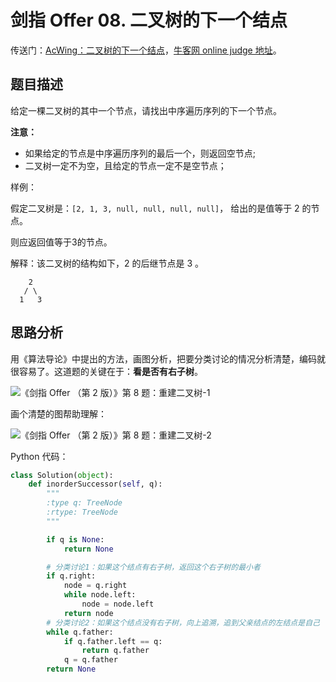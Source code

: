# 剑指 Offer 08. 二叉树的下一个结点

传送门：[AcWing：二叉树的下一个结点](https://www.acwing.com/problem/content/31/)，[牛客网 online judge 地址](https://www.nowcoder.com/practice/9023a0c988684a53960365b889ceaf5e?tpId=13&tqId=11210&tPage=3&rp=3&ru=/ta/coding-interviews&qru=/ta/coding-interviews/question-ranking)。

## 题目描述

给定一棵二叉树的其中一个节点，请找出中序遍历序列的下一个节点。

**注意：**

- 如果给定的节点是中序遍历序列的最后一个，则返回空节点;
- 二叉树一定不为空，且给定的节点一定不是空节点；

样例：

假定二叉树是：`[2, 1, 3, null, null, null, null]`， 给出的是值等于 2 的节点。

则应返回值等于3的节点。

解释：该二叉树的结构如下，2 的后继节点是 3 。

```
    2
   / \
  1   3
```

## 思路分析

用《算法导论》中提出的方法，画图分析，把要分类讨论的情况分析清楚，编码就很容易了。这道题的关键在于：**看是否有右子树**。

![《剑指 Offer （第 2 版）》第 8 题：重建二叉树-1](https://liweiwei1419.github.io/images/sword-for-offer/8-1.jpg)


画个清楚的图帮助理解：

![《剑指 Offer （第 2 版）》第 8 题：重建二叉树-2](https://liweiwei1419.github.io/images/sword-for-offer/8-2.jpg)

Python 代码：

```python
class Solution(object):
    def inorderSuccessor(self, q):
        """
        :type q: TreeNode
        :rtype: TreeNode
        """

        if q is None:
            return None

        # 分类讨论1：如果这个结点有右子树，返回这个右子树的最小者
        if q.right:
            node = q.right
            while node.left:
                node = node.left
            return node
        # 分类讨论2：如果这个结点没有右子树，向上追溯，追到父亲结点的左结点是自己
        while q.father:
            if q.father.left == q:
                return q.father
            q = q.father
        return None
```

